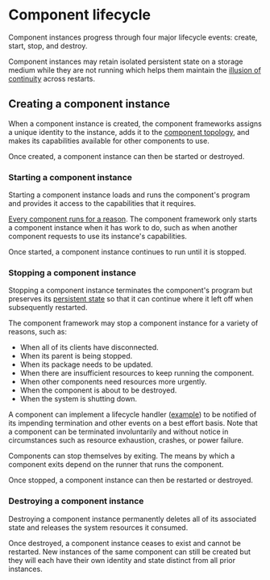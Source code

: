 # Component lifecycle

Component instances progress through four major lifecycle events: create,
start, stop, and destroy.

Component instances may retain isolated persistent state on a storage medium
while they are not running which helps them maintain the
[illusion of continuity][principle-continuity] across restarts.

## Creating a component instance

When a component instance is created, the component frameworks assigns a
unique identity to the instance, adds it to the
[component topology][doc-topology], and makes its capabilities
available for other components to use.

Once created, a component instance can then be started or destroyed.

### Starting a component instance

Starting a component instance loads and runs the component's program
and provides it access to the capabilities that it requires.

[Every component runs for a reason][principle-accountability]. The
component framework only starts a component instance when it has work to do,
such as when another component requests to use its instance's capabilities.

Once started, a component instance continues to run until it is stopped.

### Stopping a component instance

Stopping a component instance terminates the component's program but preserves
its [persistent state][doc-storage] so that it can continue where it left off
when subsequently restarted.

The component framework may stop a component instance for a variety of
reasons, such as:

- When all of its clients have disconnected.
- When its parent is being stopped.
- When its package needs to be updated.
- When there are insufficient resources to keep running the component.
- When other components need resources more urgently.
- When the component is about to be destroyed.
- When the system is shutting down.

A component can implement a lifecycle handler ([example][handler-example]) to
be notified of its impending termination and other events on a best effort
basis. Note that a component can be terminated involuntarily and without notice
in circumstances such as resource exhaustion, crashes, or power failure.

Components can stop themselves by exiting. The means by which a component exits
depend on the runner that runs the component.

Once stopped, a component instance can then be restarted or destroyed.

### Destroying a component instance

Destroying a component instance permanently deletes all of its associated
state and releases the system resources it consumed.

Once destroyed, a component instance ceases to exist and cannot be restarted.
New instances of the same component can still be created but they will each
have their own identity and state distinct from all prior instances.

[doc-lifecycle]: lifecycle.md
[doc-storage]: capabilities/storage.md
[doc-topology]: topology.md
[handler-example]: /examples/components/basic/src/lifecycle_full.rs
[principle-accountability]: design_principles.md#accountability
[principle-continuity]: design_principles.md#illusion-of-continuity
